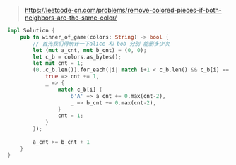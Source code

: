 > https://leetcode-cn.com/problems/remove-colored-pieces-if-both-neighbors-are-the-same-color/

``` rust
impl Solution {
    pub fn winner_of_game(colors: String) -> bool {
        // 首先我们得统计一下alice 和 bob 分别 能删多少次
        let (mut a_cnt, mut b_cnt) = (0, 0);
        let c_b = colors.as_bytes();
        let mut cnt = 1;
        (0..c_b.len()).for_each(|i| match i+1 < c_b.len() && c_b[i] == c_b[i+1] {
            true => cnt += 1,
            _ => {
                match c_b[i] {
                    b'A' => a_cnt += 0.max(cnt-2),
                    _ => b_cnt += 0.max(cnt-2),
                }
                cnt = 1;
            }
        });
        
        a_cnt >= b_cnt + 1
    }
}
```
